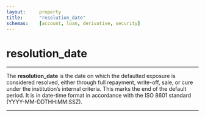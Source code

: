 ```yaml
---
layout:     property
title:      "resolution_date"
schemas:    [account, loan, derivative, security]
---
```


# resolution_date

---

The **resolution_date** is the date on which the defaulted exposure is considered resolved, either through full repayment, write-off, sale, or cure under the institution’s internal criteria. This marks the end of the default period. It is in date-time format in accordance with the ISO 8601 standard (YYYY-MM-DDTHH:MM:SSZ).

---

[osfi bg]: https://www.osfi-bsif.gc.ca/sites/default/files/documents/bg-rapid2-dd-en.xlsx